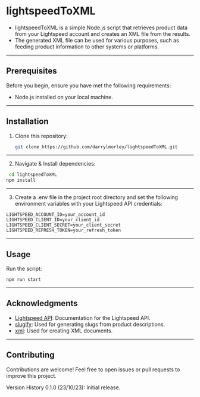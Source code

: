 # lightspeedToXML

- lightspeedToXML is a simple Node.js script that retrieves product data from your Lightspeed account and creates an XML file from the results.
- The generated XML file can be used for various purposes, such as feeding product information to other systems or platforms.

---

## Prerequisites

Before you begin, ensure you have met the following requirements:

- Node.js installed on your local machine.

---

## Installation

1. Clone this repository:

   ```bash
   git clone https://github.com/darrylmorley/lightspeedToXML.git
   ```

---

2. Navigate & Install dependencies:

```bash
 cd lightspeedToXML
npm install
```

---

3. Create a .env file in the project root directory and set the following environment variables with your Lightspeed API credentials:

```
LIGHTSPEED_ACCOUNT_ID=your_account_id
LIGHTSPEED_CLIENT_ID=your_client_id
LIGHTSPEED_CLIENT_SECRET=your_client_secret
LIGHTSPEED_REFRESH_TOKEN=your_refresh_token
```

---

## Usage

Run the script:

```
npm run start
```

---

## Acknowledgments

- [Lightspeed API](https://developers.lightspeedhq.com/ecom/introduction/introduction/): Documentation for the Lightspeed API.
- [slugify](https://www.npmjs.com/package/slugify): Used for generating slugs from product descriptions.
- [xml](https://www.npmjs.com/package/xml): Used for creating XML documents.

---

## Contributing

Contributions are welcome! Feel free to open issues or pull requests to improve this project.

Version History
0.1.0 (23/10/23): Initial release.
